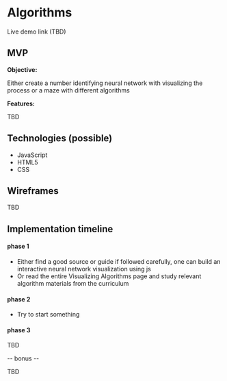 # Algorithms

Live demo link (TBD)

## MVP

**Objective:**

Either create a number identifying neural network with visualizing the process or a maze with different algorithms

**Features:**

TBD

## Technologies (possible)

* JavaScript
* HTML5
* CSS

## Wireframes

TBD

## Implementation timeline

#### phase 1 ####
* Either find a good source or guide if followed carefully, one can build an interactive neural network visualization using js
* Or read the entire Visualizing Algorithms page and study relevant algorithm materials from the curriculum

#### phase 2 ####
* Try to start something

#### phase 3 ####

TBD

-- bonus --

TBD
